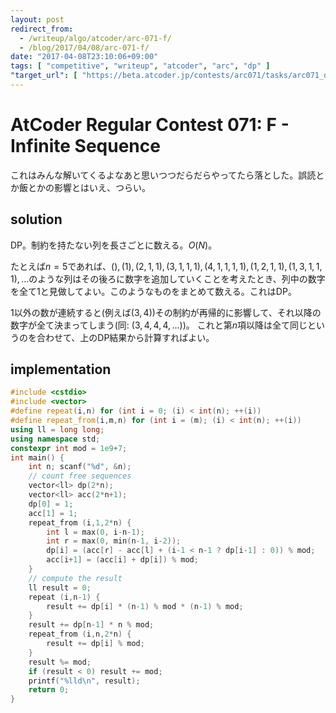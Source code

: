 ```yaml
---
layout: post
redirect_from:
  - /writeup/algo/atcoder/arc-071-f/
  - /blog/2017/04/08/arc-071-f/
date: "2017-04-08T23:10:06+09:00"
tags: [ "competitive", "writeup", "atcoder", "arc", "dp" ]
"target_url": [ "https://beta.atcoder.jp/contests/arc071/tasks/arc071_d" ]
---
```


# AtCoder Regular Contest 071: F - Infinite Sequence

これはみんな解いてくるよなあと思いつつだらだらやってたら落とした。誤読とか飯とかの影響とはいえ、つらい。

## solution

DP。制約を持たない列を長さごとに数える。$O(N)$。

たとえば$n = 5$であれば、$(), (1), (2, 1, 1), (3, 1, 1, 1), (4, 1, 1, 1, 1), (1, 2, 1, 1), (1, 3, 1, 1, 1), \dots$のような列はその後ろに数字を追加していくことを考えたとき、列中の数字を全て$1$と見做してよい。このようなものをまとめて数える。これはDP。

$1$以外の数が連続すると(例えば$(3, 4)$)その制約が再帰的に影響して、それ以降の数字が全て決まってしまう(同: $(3, 4, 4, 4, \dots)$)。
これと第$n$項以降は全て同じというのを合わせて、上のDP結果から計算すればよい。

## implementation

``` c++
#include <cstdio>
#include <vector>
#define repeat(i,n) for (int i = 0; (i) < int(n); ++(i))
#define repeat_from(i,m,n) for (int i = (m); (i) < int(n); ++(i))
using ll = long long;
using namespace std;
constexpr int mod = 1e9+7;
int main() {
    int n; scanf("%d", &n);
    // count free sequences
    vector<ll> dp(2*n);
    vector<ll> acc(2*n+1);
    dp[0] = 1;
    acc[1] = 1;
    repeat_from (i,1,2*n) {
        int l = max(0, i-n-1);
        int r = max(0, min(n-1, i-2));
        dp[i] = (acc[r] - acc[l] + (i-1 < n-1 ? dp[i-1] : 0)) % mod;
        acc[i+1] = (acc[i] + dp[i]) % mod;
    }
    // compute the result
    ll result = 0;
    repeat (i,n-1) {
        result += dp[i] * (n-1) % mod * (n-1) % mod;
    }
    result += dp[n-1] * n % mod;
    repeat_from (i,n,2*n) {
        result += dp[i] % mod;
    }
    result %= mod;
    if (result < 0) result += mod;
    printf("%lld\n", result);
    return 0;
}
```
